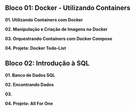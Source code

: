 ## Bloco 01: Docker - Utilizando Containers

**01. Utilizando Containers com Docker**

**02. Manipulação e Criação de Imagens no Docker**

**03. Orquestrando Containers com Docker Compose**

**04. Projeto: Docker Todo-List**

## Bloco 02: Introdução à SQL

**01. Banco de Dados SQL**

**02. Encontrando Dados**

**03.**

**04. Projeto: All For One**
